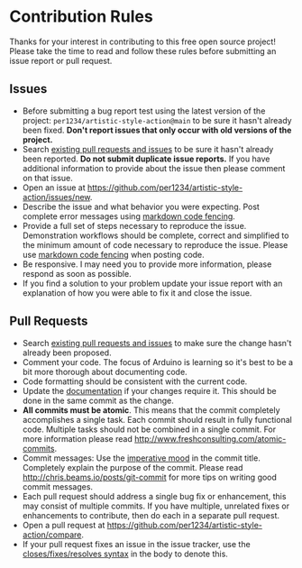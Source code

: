 # Contribution Rules

Thanks for your interest in contributing to this free open source project! Please take the time to read and follow these rules before submitting an issue report or pull request.

## Issues

- Before submitting a bug report test using the latest version of the project: `per1234/artistic-style-action@main` to be sure it hasn't already been fixed. **Don't report issues that only occur with old versions of the project.**
- Search [existing pull requests and issues](https://github.com/per1234/artistic-style-action/issues?q=) to be sure it hasn't already been reported. **Do not submit duplicate issue reports.** If you have additional information to provide about the issue then please comment on that issue.
- Open an issue at https://github.com/per1234/artistic-style-action/issues/new.
- Describe the issue and what behavior you were expecting. Post complete error messages using [markdown code fencing](https://guides.github.com/features/mastering-markdown/#examples).
- Provide a full set of steps necessary to reproduce the issue. Demonstration workflows should be complete, correct and simplified to the minimum amount of code necessary to reproduce the issue. Please use [markdown code fencing](https://guides.github.com/features/mastering-markdown/#examples) when posting code.
- Be responsive. I may need you to provide more information, please respond as soon as possible.
- If you find a solution to your problem update your issue report with an explanation of how you were able to fix it and close the issue.

## Pull Requests

- Search [existing pull requests and issues](https://github.com/per1234/artistic-style-action/pulls?q=) to make sure the change hasn't already been proposed.
- Comment your code. The focus of Arduino is learning so it's best to be a bit more thorough about documenting code.
- Code formatting should be consistent with the current code.
- Update the [documentation](https://github.com/per1234/artistic-style-action/blob/master/README.md) if your changes require it. This should be done in the same commit as the change.
- **All commits must be atomic**. This means that the commit completely accomplishes a single task. Each commit should result in fully functional code. Multiple tasks should not be combined in a single commit. For more information please read http://www.freshconsulting.com/atomic-commits.
- Commit messages: Use the [imperative mood](http://chris.beams.io/posts/git-commit/#imperative) in the commit title. Completely explain the purpose of the commit. Please read http://chris.beams.io/posts/git-commit for more tips on writing good commit messages.
- Each pull request should address a single bug fix or enhancement, this may consist of multiple commits. If you have multiple, unrelated fixes or enhancements to contribute, then do each in a separate pull request.
- Open a pull request at https://github.com/per1234/artistic-style-action/compare.
- If your pull request fixes an issue in the issue tracker, use the [closes/fixes/resolves syntax](https://help.github.com/articles/closing-issues-via-commit-messages) in the body to denote this.
